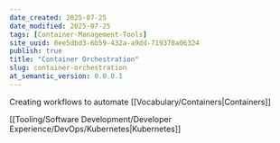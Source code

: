 ```yaml
---
date_created: 2025-07-25
date_modified: 2025-07-25
tags: [Container-Management-Tools]
site_uuid: 0ee5dbd3-6b59-432a-a9dd-719370a06324
publish: true
title: "Container Orchestration"
slug: container-orchestration
at_semantic_version: 0.0.0.1
---
```

Creating workflows to automate [[Vocabulary/Containers|Containers]]

[[Tooling/Software Development/Developer Experience/DevOps/Kubernetes|Kubernetes]]
